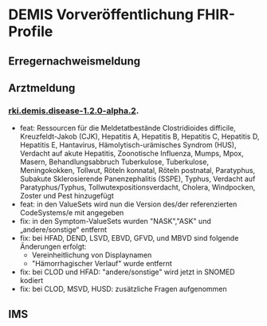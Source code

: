 # DEMIS Vorveröffentlichung FHIR-Profile
## Erregernachweismeldung

## Arztmeldung

### [rki.demis.disease-1.2.0-alpha.2](https://holger-ahl-gematik.github.io/FHIR-Arztmeldung/rki.demis.disease/1.2.0-alpha.2/Home.html).
- feat: Ressourcen für die Meldetatbestände Clostridioides difficile, Kreuzfeldt-Jakob (CJK), Hepatitis A, Hepatitis B, Hepatitis C, Hepatitis D, Hepatitis E, Hantavirus, Hämolytisch-urämisches Syndrom (HUS), Verdacht auf akute Hepatitis, Zoonotische Influenza, Mumps, Mpox, Masern, Behandlungsabbruch Tuberkulose, Tuberkulose, Meningokokken, Tollwut, Röteln konnatal, Röteln postnatal, Paratyphus, Subakute Sklerosierende Panenzephalitis (SSPE), Typhus, Verdacht auf Paratyphus/Typhus, Tollwutexpositionsverdacht, Cholera, Windpocken, Zoster und Pest hinzugefügt
- feat: in den ValueSets wird nun die Version des/der referenzierten CodeSystems/e mit angegeben
- fix: in den Symptom-ValueSets wurden "NASK","ASK" und „andere/sonstige“ entfernt
- fix: bei HFAD, DEND, LSVD, EBVD, GFVD, und MBVD sind folgende Änderungen erfolgt:
  - Vereinheitlichung von Displaynamen
  - "Hämorrhagischer Verlauf" wurde entfernt
- fix: bei CLOD und HFAD: "andere/sonstige" wird jetzt in SNOMED kodiert
- fix: bei CLOD, MSVD, HUSD: zusätzliche Fragen aufgenommen

## IMS